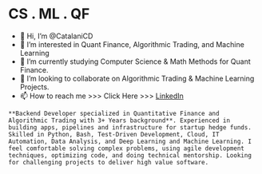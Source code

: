 # CS . ML . QF

- 👋 Hi, I’m @CatalaniCD
- 👀 I’m interested in Quant Finance, Algorithmic Trading, and Machine Learning
- 🌱 I’m currently studying Computer Science & Math Methods for Quant Finance.
- 💞️ I’m looking to collaborate on Algorithmic Trading & Machine Learning Projects.
- 📫 How to reach me >>> Click Here >>> [LinkedIn](https://www.linkedin.com/in/claudio-dami%C3%A1n-catalani-0bb814181/) 

```
**Backend Developer specialized in Quantitative Finance and Algorithmic Trading with 3+ Years background**. Experienced in building apps, pipelines and infrastructure for startup hedge funds. Skilled in Python, Bash, Test-Driven Development, Cloud, IT Automation, Data Analysis, and Deep Learning and Machine Learning. I feel comfortable solving complex problems, using agile development techniques, optimizing code, and doing technical mentorship. Looking for challenging projects to deliver high value software.
```


<!-- - >>> [UpWork](https://www.upwork.com/freelancers/claudiocatalani). -->

<!-- ![Top Langs](https://github-readme-stats.vercel.app/api/top-langs/?username=catalanicd) -->

<!---
CatalaniCD/CatalaniCD is a ✨ special ✨ repository because its `README.md` (this file) appears on your GitHub profile.
You can click the Preview link to take a look at your changes.
--->
